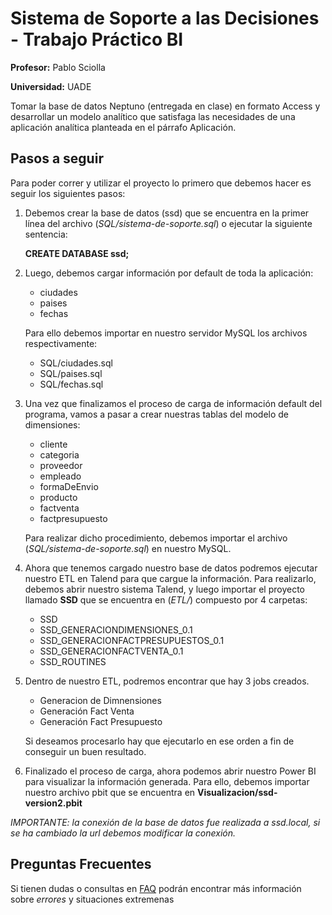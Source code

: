 # Sistema de Soporte a las Decisiones - Trabajo Práctico BI

**Profesor:** Pablo Sciolla

**Universidad:** UADE

Tomar la base de datos Neptuno (entregada en clase) en formato Access y desarrollar un modelo analítico que satisfaga las necesidades de una aplicación analítica planteada en el párrafo Aplicación.

## Pasos a seguir
Para poder correr y utilizar el proyecto lo primero que debemos hacer es seguir los siguientes pasos:

1) Debemos crear la base de datos (ssd) que se encuentra en la primer línea del archivo (*SQL/sistema-de-soporte.sql*) o ejecutar la siguiente sentencia:

	**CREATE DATABASE ssd;**

2) Luego, debemos cargar información por default de toda la aplicación:
	* ciudades
	* paises
	* fechas

	Para ello debemos importar en nuestro servidor MySQL los archivos respectivamente:
	* SQL/ciudades.sql
	* SQL/paises.sql
	* SQL/fechas.sql

3) Una vez que finalizamos el proceso de carga de información default del programa, vamos a pasar a crear nuestras tablas del modelo de dimensiones:
	
	* cliente
	* categoria
	* proveedor
	* empleado
	* formaDeEnvio
	* producto
	* factventa
	* factpresupuesto

	Para realizar dicho procedimiento, debemos importar el archivo (*SQL/sistema-de-soporte.sql*) en nuestro MySQL.

4) Ahora que tenemos cargado nuestro base de datos podremos ejecutar nuestro ETL en Talend para que cargue la información. Para realizarlo, debemos abrir nuestro sistema Talend, y luego importar el proyecto llamado **SSD** que se encuentra en (*ETL/*) compuesto por 4 carpetas:
	* SSD
	* SSD_GENERACIONDIMENSIONES_0.1
	* SSD_GENERACIONFACTPRESUPUESTOS_0.1
	* SSD_GENERACIONFACTVENTA_0.1
	* SSD_ROUTINES


5) Dentro de nuestro ETL, podremos encontrar que hay 3 jobs creados.
	* Generacion de Dimnensiones
	* Generación Fact Venta
	* Generación Fact Presupuesto

	Si deseamos procesarlo hay que ejecutarlo en ese orden a fin de conseguir un buen resultado.

6) Finalizado el proceso de carga, ahora podemos abrir nuestro Power BI para visualizar la información generada. Para ello, debemos importar nuestro archivo pbit que se encuentra en **Visualizacion/ssd-version2.pbit**

*IMPORTANTE: la conexión de la base de datos fue realizada a ssd.local, si se ha cambiado la url debemos modificar la conexión.*

## Preguntas Frecuentes
Si tienen dudas o consultas en [FAQ](https://github.com/tomasmalio/ssdBusinessIntelligence/blob/master/faq.md) podrán encontrar más información sobre *errores* y situaciones extremenas